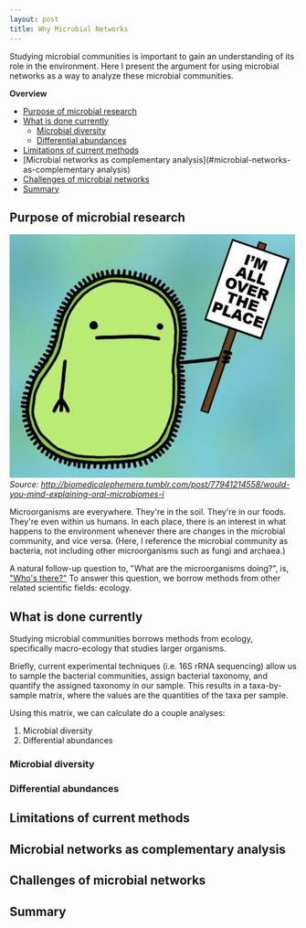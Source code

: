 ```yaml
---
layout: post
title: Why Microbial Networks
---
```


Studying microbial communities is important to gain an understanding of its
role in the environment. Here I present the argument for using microbial
networks as a way to analyze these microbial communities.

<!--break-->

**Overview**

- [Purpose of microbial research](#purpose-of-microbial-research)
- [What is done currently](#what-is-done-currently)
    - [Microbial diversity](#microbial-diversity)
    - [Differential abundances](#differential-abundances)
- [Limitations of current methods](#limitations-of-current-methods)
- [Microbial networks as complementary
  analysis](#microbial-networks-as-complementary analysis)
- [Challenges of microbial networks](#challenges-of-microbial-networks)
- [Summary](#summary)


## Purpose of microbial research

![Bacteria holding a sign saying, "I'm all over the place"][fig:bacteria]
*Source:
http://biomedicalephemera.tumblr.com/post/77941214558/would-you-mind-explaining-oral-microbiomes-i*

Microorganisms are everywhere. They're in the soil. They're in our foods.
They're even within us humans. In each place, there is an interest in what
happens to the environment whenever there are changes in the microbial
community, and vice versa. (Here, I reference the microbial community as
bacteria, not including other microorganisms such as fungi and archaea.)

A natural follow-up question to, "What are the microorganisms doing?", is,
["Who's there?"][whosthere] To answer this question, we borrow methods from
other related scientific fields: ecology.

[fig:bacteria]: /assets/bacteria_everywhere.jpg
[whosthere]: http://learn.genetics.utah.edu/content/microbiome/study/


## What is done currently

Studying microbial communities borrows methods from ecology, specifically
macro-ecology that studies larger organisms.

Briefly, current experimental techniques (i.e. 16S rRNA sequencing) allow us to
sample the bacterial communities, assign bacterial taxonomy, and quantify the
assigned taxonomy in our sample. This results in a taxa-by-sample matrix, where
the values are the quantities of the taxa per sample.

Using this matrix, we can calculate do a couple analyses:

1. Microbial diversity
2. Differential abundances

### Microbial diversity

### Differential abundances

## Limitations of current methods


## Microbial networks as complementary analysis


## Challenges of microbial networks


## Summary
